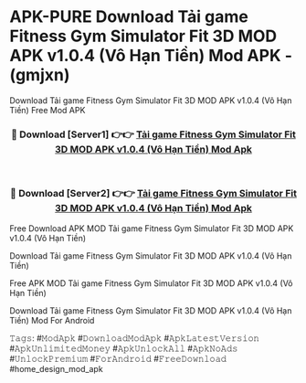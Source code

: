 # APK-PURE Download Tải game Fitness Gym Simulator Fit 3D MOD APK v1.0.4 (Vô Hạn Tiền) Mod APK - (gmjxn)
Download Tải game Fitness Gym Simulator Fit 3D MOD APK v1.0.4 (Vô Hạn Tiền) Free Mod APK

<div align="center">
<h3>🔴 Download [Server1] 👉👉 <a href="https://apk-comot.site?title=Tải_game_Fitness_Gym_Simulator_Fit_3D_MOD_APK_v1.0.4_(Vô_Hạn_Tiền)">Tải game Fitness Gym Simulator Fit 3D MOD APK v1.0.4 (Vô Hạn Tiền) Mod Apk</a></h3><br>

<h3>🔴 Download [Server2] 👉👉 <a href="https://apk-comot.site?title=Tải_game_Fitness_Gym_Simulator_Fit_3D_MOD_APK_v1.0.4_(Vô_Hạn_Tiền)">Tải game Fitness Gym Simulator Fit 3D MOD APK v1.0.4 (Vô Hạn Tiền) Mod Apk</a></h3>
</div>


Free Download APK MOD Tải game Fitness Gym Simulator Fit 3D MOD APK v1.0.4 (Vô Hạn Tiền)

Download Tải game Fitness Gym Simulator Fit 3D MOD APK v1.0.4 (Vô Hạn Tiền) 

Free APK MOD Tải game Fitness Gym Simulator Fit 3D MOD APK v1.0.4 (Vô Hạn Tiền) 

Download Tải game Fitness Gym Simulator Fit 3D MOD APK v1.0.4 (Vô Hạn Tiền) Mod For Android

𝚃𝚊𝚐𝚜: #𝙼𝚘𝚍𝙰𝚙𝚔 #𝙳𝚘𝚠𝚗𝚕𝚘𝚊𝚍𝙼𝚘𝚍𝙰𝚙𝚔 #𝙰𝚙𝚔𝙻𝚊𝚝𝚎𝚜𝚝𝚅𝚎𝚛𝚜𝚒𝚘𝚗 #𝙰𝚙𝚔𝚄𝚗𝚕𝚒𝚖𝚒𝚝𝚎𝚍𝙼𝚘𝚗𝚎𝚢 #𝙰𝚙𝚔𝚄𝚗𝚕𝚘𝚌𝚔𝙰𝚕𝚕 #𝙰𝚙𝚔𝙽𝚘𝙰𝚍𝚜 #𝚄𝚗𝚕𝚘𝚌𝚔𝙿𝚛𝚎𝚖𝚒𝚞𝚖 #𝙵𝚘𝚛𝙰𝚗𝚍𝚛𝚘𝚒𝚍 #𝙵𝚛𝚎𝚎𝙳𝚘𝚠𝚗𝚕𝚘𝚊𝚍 #home_design_mod_apk